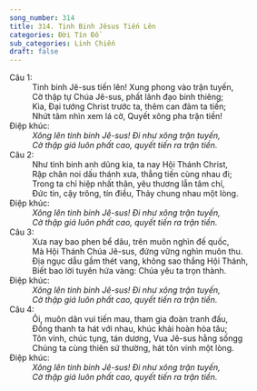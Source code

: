 ```yaml
---
song_number: 314
title: 314. Tinh Binh Jêsus Tiến Lên
categories: Đời Tín Đồ
sub_categories: Linh Chiến
draft: false
---
```

<dl><dt>Câu 1:</dt><dd data-verse="1">Tinh binh Jê-sus tiến lên! Xung phong vào trận tuyến, <br/>Cờ thập tự Chúa Jê-sus, phất lãnh đạo binh thiêng; <br/>Kìa, Ðại tướng Christ trước ta, thêm can đảm ta tiến; <br/>Nhứt tâm nhìn xem lá cờ, Quyết xông pha trận tiền! </dd><dt>Điệp khúc:</dt><dd data-chorus="1"><em>Xông lên tinh binh Jê-sus! Ði như xông trận tuyến, <br/>Cờ thập giá luôn phất cao, quyết tiến ra trận tiền. </em></dd><dt>Câu 2:</dt><dd data-verse="2">Như tinh binh anh dũng kia, ta nay Hội Thánh Christ, <br/>Rập chân noi dấu thánh xưa, thẳng tiến cùng nhau đi; <br/>Trong ta chỉ hiệp nhất thân, yêu thương lẫn tâm chí, <br/>Ðức tin, cậy trông, tín điều, Thảy chung nhau một lòng. </dd><dt>Điệp khúc:</dt><dd data-chorus="1"><em>Xông lên tinh binh Jê-sus! Ði như xông trận tuyến, <br/>Cờ thập giá luôn phất cao, quyết tiến ra trận tiền. </em></dd><dt>Câu 3:</dt><dd data-verse="3">Xưa nay bao phen bể dâu, trên muôn nghìn đế quốc, <br/>Mà Hội Thánh Chúa Jê-sus, đứng vững nghìn muôn thu. <br/>Địa ngục dẫu gầm thét vang, không sao thắng Hội Thánh, <br/>Biết bao lời tuyên hứa vàng: Chúa yêu ta trọn thành. </dd><dt>Điệp khúc:</dt><dd data-chorus="1"><em>Xông lên tinh binh Jê-sus! Ði như xông trận tuyến, <br/>Cờ thập giá luôn phất cao, quyết tiến ra trận tiền. </em></dd><dt>Câu 4:</dt><dd data-verse="4">Ôi, muôn dân vui tiến mau, tham gia đoàn tranh đấu, <br/>Ðồng thanh ta hát với nhau, khúc khải hoàn hòa tâu; <br/>Tôn vinh, chúc tụng, tán dương, Vua Jê-sus hằng sốngg <br/>Chúng ta cùng thiên sứ thường, hát tôn vinh một lòng. </dd><dt>Điệp khúc:</dt><dd data-chorus="1"><em>Xông lên tinh binh Jê-sus! Ði như xông trận tuyến, <br/>Cờ thập giá luôn phất cao, quyết tiến ra trận tiền. </em></dd></dl>